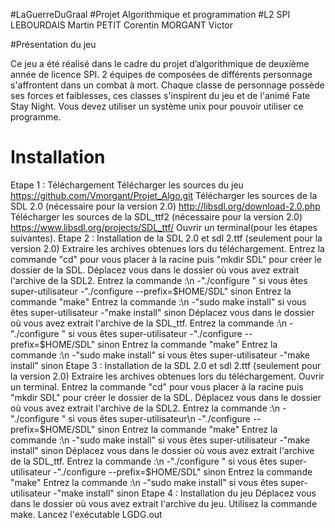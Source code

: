 #LaGuerreDuGraal
#Projet Algorithmique et programmation
#L2 SPI
LEBOURDAIS Martin PETIT Corentin MORGANT Victor

#Présentation du jeu

Ce jeu a été réalisé dans le cadre du projet d’algorithmique de deuxième année de licence SPI. 2 équipes de composées de différents personnage s'affrontent dans un combat à mort.
Chaque classe de personnage possède ses forces et faiblesses, ces classes s'inspirent du jeu et de l'animé Fate Stay Night.
Vous devez utiliser un système unix pour pouvoir utiliser ce programme.

# Installation
Etape 1 : Téléchargement
 	Télécharger les sources du jeu https://github.com/Vmorgant/Projet_Algo.git 
 	Télécharger les sources de la SDL 2.0 (nécessaire pour la version 2.0) http://libsdl.org/download-2.0.php 
 	Télécharger les sources de la SDL_ttf2 (nécessaire pour la version 2.0)  https://www.libsdl.org/projects/SDL_ttf/ 
	Ouvrir un terminal(pour les étapes suivantes). 
Etape 2 : Installation de la SDL 2.0 et sdl 2.ttf (seulement pour la version 2.0)
	Extraire les archives obtenues lors du téléchargement. 
	Entrez la commande "cd" pour vous placer à la racine puis "mkdir SDL" pour créer le dossier de la SDL. 
	Déplacez vous dans le dossier où vous avez extrait l'archive de la SDL2. 
	Entrez la commande :\n
		-"./configure " si vous êtes super-utilisateur
		-"./configure --prefix=$HOME/SDL" sinon 
	Entrez la commande "make" 
	Entrez la commande :\n
	-"sudo make install" si vous êtes super-utilisateur
	-"make install" sinon 
	Déplacez vous dans le dossier où vous avez extrait l'archive de la SDL_ttf. 
	Entrez la commande :\n
		-"./configure " si vous êtes super-utilisateur 
		-"./configure --prefix=$HOME/SDL" sinon
	Entrez la commande "make" 
	Entrez la commande :\n
	-"sudo make install" si vous êtes super-utilisateur
	-"make install" sinon 
Etape 3 : Installation de la SDL 2.0 et sdl 2.ttf (seulement pour la version 2.0)
	Extraire les archives obtenues lors du téléchargement. 
	Ouvrir un terminal. 
	Entrez la commande "cd" pour vous placer à la racine puis "mkdir SDL" pour créer le dossier de la SDL. 
	Déplacez vous dans le dossier où vous avez extrait l'archive de la SDL2. 
	Entrez la commande :\n
		-"./configure " si vous êtes super-utilisateur\n 
		-"./configure --prefix=$HOME/SDL" sinon 
	Entrez la commande "make" 
	Entrez la commande :\n
	-"sudo make install" si vous êtes super-utilisateur
	-"make install" sinon 
	Déplacez vous dans le dossier où vous avez extrait l'archive de la SDL_ttf. 
	Entrez la commande :\n
		-"./configure " si vous êtes super-utilisateur
		-"./configure --prefix=$HOME/SDL" sinon 
	Entrez la commande "make" 
	Entrez la commande :\n
	-"sudo make install" si vous êtes super-utilisateur
	-"make install" sinon 
Etape 4 : Installation du jeu
	Déplacez vous dans le dossier où vous avez extrait l'archive du jeu. 
	Utilisez la commande make. 
	Lancez l'exécutable LGDG.out 


